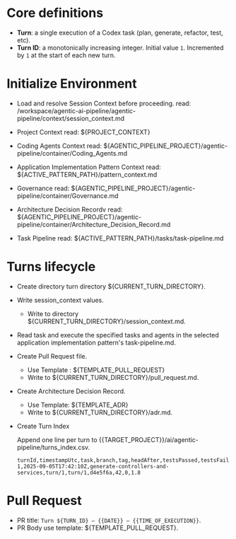 # Core definitions

* **Turn**: a single execution of a Codex task (plan, generate, refactor, test, etc).
* **Turn ID**: a monotonically increasing integer. Initial value `1`. Incremented by `1` at the start of each new turn.

# Initialize Environment

- Load and resolve Session Context before proceeding. read: /workspace/agentic-ai-pipeline/agentic-pipeline/context/session_context.md

- Project Context read: ${PROJECT_CONTEXT}

- Coding Agents Context read: ${AGENTIC_PIPELINE_PROJECT}/agentic-pipeline/container/Coding_Agents.md

- Application Implementation Pattern Context read: ${ACTIVE_PATTERN_PATH}/pattern_context.md

- Governance read: ${AGENTIC_PIPELINE_PROJECT}/agentic-pipeline/container/Governance.md

- Architecture Decision Recordv read: ${AGENTIC_PIPELINE_PROJECT}/agentic-pipeline/container/Architecture_Decision_Record.md

- Task Pipeline read: ${ACTIVE_PATTERN_PATH}/tasks/task-pipeline.md

# Turns lifecycle

- Create directory turn directory ${CURRENT_TURN_DIRECTORY}.
- Write session_context values.
  - Write to directory ${CURRENT_TURN_DIRECTORY}/session_context.md.
- Read task and execute the specified tasks and agents in the selected application implementation pattern's task-pipeline.md.
- Create Pull Request file.
  - Use Template : ${TEMPLATE_PULL_REQUEST}
  - Write to ${CURRENT_TURN_DIRECTORY}/pull_request.md.
- Create Architecture Decision Record.
  - Use Template: ${TEMPLATE_ADR}
  - Write to ${CURRENT_TURN_DIRECTORY}/adr.md.
- Create Turn Index

  Append one line per turn to {{TARGET_PROJECT}}/ai/agentic-pipeline/turns_index.csv.

  ```
  turnId,timestampUtc,task,branch,tag,headAfter,testsPassed,testsFailed,coverageDeltaPct
  1,2025-09-05T17:42:10Z,generate-controllers-and-services,turn/1,turn/1,d4e5f6a,42,0,1.8
  ```
  
# Pull Request

- PR title:  `Turn ${TURN_ID} – {{DATE}} – {{TIME_OF_EXECUTION}}`.
- PR Body use template: ${TEMPLATE_PULL_REQUEST}.


